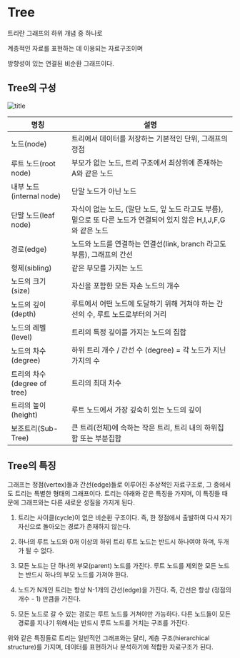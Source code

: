 # Tree
트리란 그래프의 하위 개념 중 하나로 

계층적인 자료를 표현하는 데 이용되는 자료구조이며 

방향성이 있는 연결된 비순환 그래프이다.



## Tree의 구성
![title](https://velog.velcdn.com/images/kwontae1313/post/017e5691-6908-4684-ab5c-85dee4638720/image.png)   

| 명칭 | 설명 | 
| --- | --- | 
| 노드(node) | 트리에서 데이터를 저장하는 기본적인 단위, 그래프의 정점 |
| 루트 노드(root node)|부모가 없는 노드, 트리 구조에서 최상위에 존재하는 A와 같은 노드 |　　　　　　　　　
| 내부 노드(internal node)|단말 노드가 아닌 노드 |
| 단말 노드(leaf node)|자식이 없는 노드, (말단 노드, 잎 노드 라고도 부름), 밑으로 또 다른 노드가 연결되어 있지 않은 H,I,J,F,G와 같은 노드 |
| 경로(edge)|노드와 노드를 연결하는 연결선(link, branch 라고도 부름), 그래프의 간선 |
| 형제(sibling)|같은 부모를 가지는 노드 |
| 노드의 크기(size)|자신을 포함한 모든 자손 노드의 개수|
| 노드의 깊이(depth)|루트에서 어떤 노드에 도달하기 위해 거쳐야 하는 간선의 수, 루트 노드로부터의 거리 |
| 노드의 레벨(level)|트리의 특정 깊이를 가지는 노드의 집합 |
| 노드의 차수(degree)|하위 트리 개수 / 간선 수 (degree) = 각 노드가 지닌 가지의 수 |
| 트리의 차수(degree of tree)|트리의 최대 차수 |
| 트리의 높이(height)|루트 노드에서 가장 깊숙히 있는 노드의 깊이 |
| 보조트리(Sub-Tree)|큰 트리(전체)에 속하는 작은 트리, 트리 내의 하위집합 또는 부분집합 |

## Tree의 특징
그래프는 정점(vertex)들과 간선(edge)들로 이루어진 추상적인 자료구조로, 그 중에서도 트리는 특별한 형태의 그래프이다. 트리는 아래와 같은 특징을 가지며, 이 특징들 때문에 그래프와는 다른 새로운 성질을 가지게 된다.

1. 트리는 사이클(cycle)이 없은 비순환 구조이다.
즉, 한 정점에서 출발하여 다시 자기 자신으로 돌아오는 경로가 존재하지 않는다.

2. 하나의 루트 노드와 0개 이상의 하위 트리
루트 노드는 반드시 하나여야 하며, 두개가 될 수 없다.

3. 모든 노드는 단 하나의 부모(parent) 노드를 가진다.
루트 노드를 제외한 모든 노드는 반드시 하나의 부모 노드를 가져야 한다.

4. 노드가 N개인 트리는 항상 N-1개의 간선(edge)을 가진다.
즉, 간선은 항상 (정점의 개수 - 1) 만큼을 가진다.

5. 모든 노드로 갈 수 있는 경로는 루트 노드를 거쳐야만 가능하다.
    다른 노드들이 모든 경로를 지나기 위해서는 반드시 루트 노드를 거치는 구조를 가진다.

위와 같은 특징들로 트리는 일반적인 그래프와는 달리, 계층 구조(hierarchical structure)를 가지며, 데이터를 표현하거나 분석하기에 적합한 자료구조가 된다.
